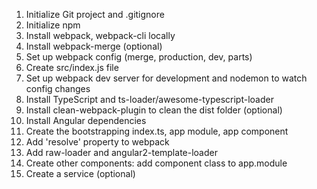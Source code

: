1. Initialize Git project and .gitignore
2. Initialize npm
3. Install webpack, webpack-cli locally
5. Install webpack-merge (optional)
4. Set up webpack config (merge, production, dev, parts)
5. Create src/index.js file
6. Set up webpack dev server for development and nodemon to watch config changes
7. Install TypeScript and ts-loader/awesome-typescript-loader
8. Install clean-webpack-plugin to clean the dist folder (optional)
9. Install Angular dependencies
10. Create the bootstrapping index.ts, app module, app component
11. Add 'resolve' property to webpack
12. Add raw-loader and angular2-template-loader
13. Create other components: add component class to app.module
14. Create a service (optional)